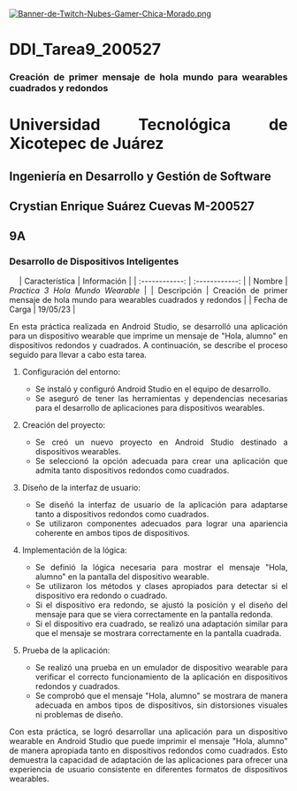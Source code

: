 [![Banner-de-Twitch-Nubes-Gamer-Chica-Morado.png](https://i.postimg.cc/15q3LFXF/Banner-de-Twitch-Nubes-Gamer-Chica-Morado.png)](https://postimg.cc/MvzwBvyZ)

<div align="Justify">

# DDI_Tarea9_200527

### Creación de primer mensaje de hola mundo para wearables cuadrados y redondos

# Universidad Tecnológica de Xicotepec de Juárez

## Ingeniería en Desarrollo y Gestión de Software
## Crystian Enrique Suárez Cuevas M-200527
## 9A
### Desarrollo de Dispositivos Inteligentes

&nbsp;
&nbsp;
|  Característica |  Información |
| :------------: | :------------: |
| Nombre | **Practica 3* Hola Mundo Wearable* |
| Descripción  | Creación de primer mensaje de hola mundo para wearables cuadrados y redondos |
|  Fecha de Carga | 19/05/23  |


En esta práctica realizada en Android Studio, se desarrolló una aplicación para un dispositivo wearable que imprime un mensaje de "Hola, alumno" en dispositivos redondos y 
cuadrados. A continuación, se describe el proceso seguido para llevar a cabo esta tarea.

1. Configuración del entorno:
   - Se instaló y configuró Android Studio en el equipo de desarrollo.
   - Se aseguró de tener las herramientas y dependencias necesarias para el desarrollo de aplicaciones para dispositivos wearables.

2. Creación del proyecto:
   - Se creó un nuevo proyecto en Android Studio destinado a dispositivos wearables.
   - Se seleccionó la opción adecuada para crear una aplicación que admita tanto dispositivos redondos como cuadrados.

3. Diseño de la interfaz de usuario:
   - Se diseñó la interfaz de usuario de la aplicación para adaptarse tanto a dispositivos redondos como cuadrados.
   - Se utilizaron componentes adecuados para lograr una apariencia coherente en ambos tipos de dispositivos.

4. Implementación de la lógica:
   - Se definió la lógica necesaria para mostrar el mensaje "Hola, alumno" en la pantalla del dispositivo wearable.
   - Se utilizaron los métodos y clases apropiados para detectar si el dispositivo era redondo o cuadrado.
   - Si el dispositivo era redondo, se ajustó la posición y el diseño del mensaje para que se viera correctamente en la pantalla redonda.
   - Si el dispositivo era cuadrado, se realizó una adaptación similar para que el mensaje se mostrara correctamente en la pantalla cuadrada.

5. Prueba de la aplicación:
   - Se realizó una prueba en un emulador de dispositivo wearable para verificar el correcto funcionamiento de la aplicación en dispositivos redondos y cuadrados.
   - Se comprobó que el mensaje "Hola, alumno" se mostrara de manera adecuada en ambos tipos de dispositivos, sin distorsiones visuales ni problemas de diseño.

Con esta práctica, se logró desarrollar una aplicación para un dispositivo wearable en Android Studio que puede imprimir el mensaje "Hola, alumno" de manera apropiada 
tanto en dispositivos redondos como cuadrados. Esto demuestra la capacidad de adaptación de las aplicaciones para ofrecer una experiencia de usuario consistente en 
diferentes formatos de dispositivos wearables.
